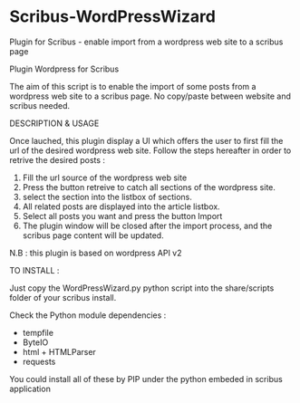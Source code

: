 # Scribus-WordPressWizard
Plugin for Scribus - enable import from a wordpress web site to a scribus page

Plugin Wordpress for Scribus

The aim of this script is to enable the import of some posts from a wordpress web site to a scribus page.
No copy/paste between website and scribus needed.

DESCRIPTION & USAGE

Once lauched, this plugin display a UI which offers the user to first fill the url of the desired wordpress web site.
Follow the steps hereafter in order to retrive the desired posts :

1. Fill the url source of the wordpress web site
2. Press the button retreive to catch all sections of the wordpress site.
3. select the section into the listbox of sections.
4. All related posts are displayed into the article listbox.
5. Select all posts you want and press the button Import
6. The plugin window will be closed after the import process, and the scribus page content will be updated.

N.B : this plugin is based on wordpress API v2

TO INSTALL : 

Just copy the WordPressWizard.py python script into the share/scripts folder of your scribus install.

Check the Python module dependencies :

* tempfile
* ByteIO
* html + HTMLParser
* requests

You could install all of these by PIP under the python embeded in scribus application
